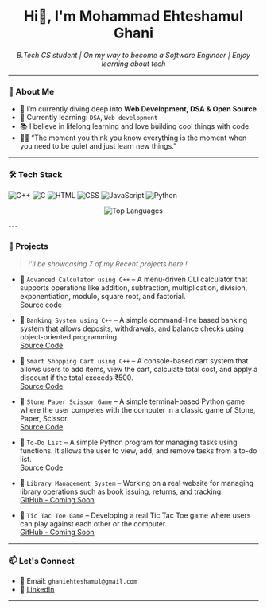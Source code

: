 <h1 align="center">Hi👋, I'm Mohammad Ehteshamul Ghani</h1>
<p align="center">
  <em>B.Tech CS student | On my way to become a Software Engineer | Enjoy learning about tech</em>
</p>

---

### 🌱 About Me

- 🔭 I’m currently diving deep into **Web Development, DSA & Open Source**
- 🧠 Currently learning: `DSA`, `Web development`
- 📚 I believe in lifelong learning and love building cool things with code.
- 🧘‍♂️ “The moment you think you know everything is the moment when you need to be quiet and just learn new things.”

---

### 🛠️ Tech Stack

![C++](https://img.shields.io/badge/C++-00599C?style=flat&logo=c%2B%2B&logoColor=white)
![C](https://img.shields.io/badge/C-00599C?style=flat&logo=c&logoColor=white)
![HTML](https://img.shields.io/badge/HTML5-E34F26?style=flat&logo=html5&logoColor=white)
![CSS](https://img.shields.io/badge/CSS3-1572B6?style=flat&logo=css3&logoColor=white)
![JavaScript](https://img.shields.io/badge/JavaScript-F7DF1E?style=flat&logo=javascript&logoColor=black)
![Python](https://img.shields.io/badge/Python-3776AB?style=flat&logo=python&logoColor=white)

<p align="center">
  <img src="https://github-readme-stats.vercel.app/api/top-langs/?username=Eghani&layout=compact&theme=tokyonight&hide_border=true&border_radius=10" alt="Top Languages" />
</p>
---

### 🚀 Projects

> *I'll be showcasing 7 of my Recent projects here !*

- 📌 `Advanced Calculator using C++` – A menu-driven CLI calculator that supports operations like addition, subtraction, multiplication, division, exponentiation, modulo, square root, and factorial.  
[Source code](https://github.com/Eghani/Cpp-Projects/blob/main/Intermidiate%20projects/adv_calculator.cpp)

- 📌 `Banking System using C++` – A simple command-line based banking system that allows deposits, withdrawals, and balance checks using object-oriented programming.  
[Source Code](https://github.com/Eghani/Cpp-Projects/blob/main/Intermidiate%20projects/banking_sys.cpp)

- 📌 `Smart Shopping Cart using C++` – A console-based cart system that allows users to add items, view the cart, calculate total cost, and apply a discount if the total exceeds ₹500.  
[Source Code](https://github.com/Eghani/Cpp-Projects/blob/main/shopping%20cart/shopping_cart.cpp)

- 📌 `Stone Paper Scissor Game` – A simple terminal-based Python game where the user competes with the computer in a classic game of Stone, Paper, Scissor.  
[Source Code](https://github.com/Eghani/Python-projects/blob/main/stone_paper_scissor/stone_paper_scissor.py)

- 📌 `To-Do List` – A simple Python program for managing tasks using functions. It allows the user to view, add, and remove tasks from a to-do list.  
[Source Code](https://github.com/Eghani/Python-projects/blob/main/To_Do_list/to_do_list.py)
- 📌 `Library Management System` – Working on a real website for managing library operations such as book issuing, returns, and tracking.  
[GitHub - Coming Soon](#)
- 📌 `Tic Tac Toe Game` – Developing a real Tic Tac Toe game where users can play against each other or the computer.  
[GitHub - Coming Soon](#)


---

### 📫 Let's Connect

- 📧 Email: `ghaniehteshamul@gmail.com`
- 🔗 [LinkedIn](https://www.linkedin.com/in/mohammad-ehteshamul-ghani-175147274/)

---